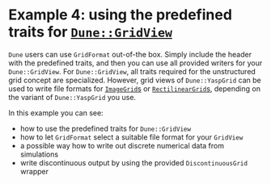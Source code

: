 <!-- SPDX-FileCopyrightText: 2022 Dennis Gläser <dennis.glaeser@iws.uni-stuttgart.de> -->
<!-- SPDX-License-Identifier: GPL-3.0-or-later -->

# Example 4: using the predefined traits for [`Dune::GridView`](https://www.dune-project.org/)

`Dune` users can use `GridFormat` out-of-the box. Simply include the header with the predefined traits,
and then you can use all provided writers for your `Dune::GridView`. For `Dune::GridView`, all traits
required for the unstructured grid concept are specialized. However, grid views of `Dune::YaspGrid` can
be used to write file formats for
[`ImageGrid`s](https://github.com/dglaeser/gridformat/blob/main/docs/grid_kinds.md#image-grid)
or [`RectilinearGrid`s](https://github.com/dglaeser/gridformat/blob/main/docs/grid_kinds.md#rectilinear-grid),
depending on the variant of `Dune::YaspGrid` you use.

In this example you can see:

- how to use the predefined traits for `Dune::GridView`
- how to let `GridFormat` select a suitable file format for your `GridView`
- a possible way how to write out discrete numerical data from simulations
- write discontinuous output by using the provided `DiscontinuousGrid` wrapper
